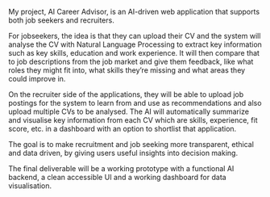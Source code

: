 My project, AI Career Advisor, is an AI-driven web application that supports both job seekers and recruiters.

For jobseekers, the idea is that they can upload their CV and the system will analyse the CV with Natural Language Processing to extract key information such as key skills, education and work experience. It will then compare that to job descriptions from the job market and give them feedback, like what roles they might fit into, what skills they’re missing and what areas they could improve in.

On the recruiter side of the applications, they will be able to upload job postings for the system to learn from and use as recommendations and also upload multiple CVs to be analysed. The AI will automatically summarize and visualise key information from each CV which are skills, experience, fit score, etc. in a dashboard with an option to shortlist that application.

The goal is to make recruitment and job seeking more transparent, ethical and data driven, by giving users useful insights into decision making.

The final deliverable will be a working prototype with a functional AI backend, a clean accessible UI and a working dashboard for data visualisation.
